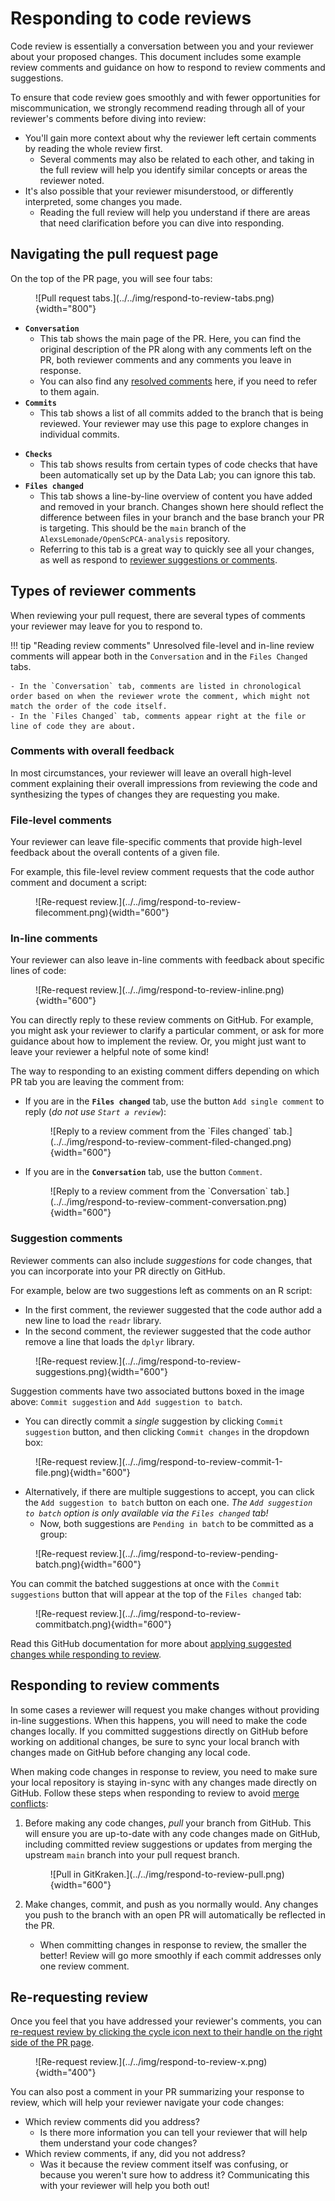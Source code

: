 # Responding to code reviews

Code review is essentially a conversation between you and your reviewer about your proposed changes.
This document includes some example review comments and guidance on how to respond to review comments and suggestions.

To ensure that code review goes smoothly and with fewer opportunities for miscommunication, we strongly recommend reading through all of your reviewer's comments before diving into review:

- You'll gain more context about why the reviewer left certain comments by reading the whole review first.
    - Several comments may also be related to each other, and taking in the full review will help you identify similar concepts or areas the reviewer noted.
- It's also possible that your reviewer misunderstood, or differently interpreted, some changes you made.
    - Reading the full review will help you understand if there are areas that need clarification before you can dive into responding.

## Navigating the pull request page

On the top of the PR page, you will see four tabs:

<figure markdown="span">
    ![Pull request tabs.](../../img/respond-to-review-tabs.png){width="800"}
</figure>

<div class="grid" markdown>


- **`Conversation`**
    - This tab shows the main page of the PR.
    Here, you can find the original description of the PR along with any comments left on the PR, both reviewer comments and any comments you leave in response.
    - You can also find any [resolved comments](https://docs.github.com/en/pull-requests/collaborating-with-pull-requests/reviewing-changes-in-pull-requests/commenting-on-a-pull-request#resolving-conversations) here, if you need to refer to them again.
- **`Commits`**
    - This tab shows a list of all commits added to the branch that is being reviewed.
    Your reviewer may use this page to explore changes in individual commits.

<!-- comment to force two grid columns -->

- **`Checks`**
    - This tab shows results from certain types of code checks that have been automatically set up by the Data Lab; you can ignore this tab.
- **`Files changed`**
    - This tab shows a line-by-line overview of content you have added and removed in your branch.
    Changes shown here should reflect the difference between files in your branch and the base branch your PR is targeting.
This should be the `main` branch of the `AlexsLemonade/OpenScPCA-analysis` repository.
    - Referring to this tab is a great way to quickly see all your changes, as well as respond to [reviewer suggestions or comments](#in-line-comments).

</div>


## Types of reviewer comments

When reviewing your pull request, there are several types of comments your reviewer may leave for you to respond to.

!!! tip "Reading review comments"
    Unresolved file-level and in-line review comments will appear both in the `Conversation` and in the `Files Changed` tabs.

    - In the `Conversation` tab, comments are listed in chronological order based on when the reviewer wrote the comment, which might not match the order of the code itself.
    - In the `Files Changed` tab, comments appear right at the file or line of code they are about.


### Comments with overall feedback

In most circumstances, your reviewer will leave an overall high-level comment explaining their overall impressions from reviewing the code and synthesizing the types of changes they are requesting you make.

### File-level comments

Your reviewer can leave file-specific comments that provide high-level feedback about the overall contents of a given file.

For example, this file-level review comment requests that the code author comment and document a script:

<figure markdown="span">
    ![Re-request review.](../../img/respond-to-review-filecomment.png){width="600"}
</figure>


### In-line comments

Your reviewer can also leave in-line comments with feedback about specific lines of code:

<figure markdown="span">
    ![Re-request review.](../../img/respond-to-review-inline.png){width="600"}
</figure>

You can directly reply to these review comments on GitHub.
For example, you might ask your reviewer to clarify a particular comment, or ask for more guidance about how to implement the review.
Or, you might just want to leave your reviewer a helpful note of some kind!

The way to responding to an existing comment differs depending on which PR tab you are leaving the comment from:

- If you are in the **`Files changed`** tab, use the button `Add single comment` to reply (_do not use `Start a review`_):
    <figure markdown="span">
        ![Reply to a review comment from the `Files changed` tab.](../../img/respond-to-review-comment-filed-changed.png){width="600"}
    </figure>

- If you are in the **`Conversation`** tab, use the button `Comment`.
    <figure markdown="span">
        ![Reply to a review comment from the `Conversation` tab.](../../img/respond-to-review-comment-conversation.png){width="600"}
    </figure>


### Suggestion comments

Reviewer comments can also include _suggestions_ for code changes, that you can incorporate into your PR directly on GitHub.

For example, below are two suggestions left as comments on an R script:

- In the first comment, the reviewer suggested that the code author add a new line to load the `readr` library.
- In the second comment, the reviewer suggested that the code author remove a line that loads the `dplyr` library.


<figure markdown="span">
    ![Re-request review.](../../img/respond-to-review-suggestions.png){width="600"}
</figure>


Suggestion comments have two associated buttons boxed in the image above: `Commit suggestion` and `Add suggestion to batch`.

- You can directly commit a _single_ suggestion by clicking `Commit suggestion` button, and then clicking `Commit changes` in the dropdown box:
<figure markdown="span">
    ![Re-request review.](../../img/respond-to-review-commit-1-file.png){width="600"}
</figure>

- Alternatively, if there are multiple suggestions to accept, you can click the `Add suggestion to batch` button on each one.
_The `Add suggestion to batch` option is only available via the `Files changed` tab!_
    - Now, both suggestions are `Pending in batch` to be committed as a group:
<figure markdown="span">
    ![Re-request review.](../../img/respond-to-review-pending-batch.png){width="600"}
</figure>

You can commit the batched suggestions at once with the `Commit suggestions` button that will appear at the top of the `Files changed` tab:

<figure markdown="span">
    ![Re-request review.](../../img/respond-to-review-commitbatch.png){width="600"}
</figure>


Read this GitHub documentation for more about [applying suggested changes while responding to review](https://docs.github.com/en/pull-requests/collaborating-with-pull-requests/reviewing-changes-in-pull-requests/incorporating-feedback-in-your-pull-request#applying-suggested-changes).



## Responding to review comments

In some cases a reviewer will request you make changes without providing in-line suggestions.
When this happens, you will need to make the code changes locally.
If you committed suggestions directly on GitHub before working on additional changes, be sure to sync your local branch with changes made on GitHub before changing any local code.

When making code changes in response to review, you need to make sure your local repository is staying in-sync with any changes made directly on GitHub.
Follow these steps when responding to review to avoid [merge conflicts](../creating-pull-requests/resolve-merge-conflicts.md):

1. Before making any code changes, _pull_ your branch from GitHub.
This will ensure you are up-to-date with any code changes made on GitHub, including committed review suggestions or updates from merging the upstream `main` branch into your pull request branch.
    <figure markdown="span">
        ![Pull in GitKraken.](../../img/respond-to-review-pull.png){width="600"}
    </figure>

1. Make changes, commit, and push as you normally would.
Any changes you push to the branch with an open PR will automatically be reflected in the PR.
    - When committing changes in response to review, the smaller the better!
    Review will go more smoothly if each commit addresses only one review comment.


## Re-requesting review

Once you feel that you have addressed your reviewer's comments, you can [re-request review by clicking the cycle icon next to their handle on the right side of the PR page](https://docs.github.com/en/pull-requests/collaborating-with-pull-requests/reviewing-changes-in-pull-requests/incorporating-feedback-in-your-pull-request#re-requesting-a-review).

<figure markdown="span">
    ![Re-request review.](../../img/respond-to-review-x.png){width="400"}
</figure>

You can also post a comment in your PR summarizing your response to review, which will help your reviewer navigate your code changes:

- Which review comments did you address?
    - Is there more information you can tell your reviewer that will help them understand your code changes?
- Which review comments, if any, did you not address?
    - Was it because the review comment itself was confusing, or because you weren't sure how to address it?
    Communicating this with your reviewer will help you both out!
